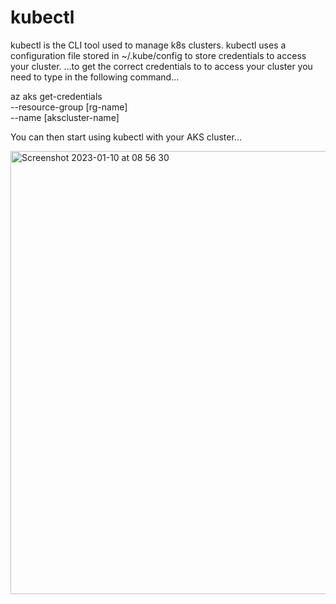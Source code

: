 # kubectl 

kubectl is the CLI tool used to manage k8s clusters.
kubectl uses a configuration file stored in ~/.kube/config to store credentials to access your cluster.
...to get the correct credentials to to access your cluster you need to type in the following command...

az aks get-credentials \
--resource-group [rg-name] \
--name [akscluster-name]

You can then start using kubectl with your AKS cluster...


<img width="709" alt="Screenshot 2023-01-10 at 08 56 30" src="https://user-images.githubusercontent.com/97877847/211472808-578bfa3c-d538-44f8-af5a-70d866dda886.png">
